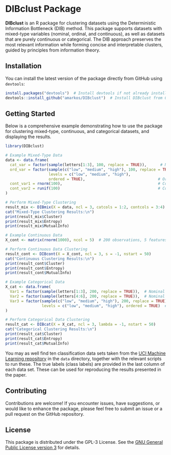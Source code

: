 # DIBclust Package

**DIBclust** is an R package for clustering datasets using the Deterministic Information Bottleneck (DIB) method. This package supports datasets with mixed-type variables (nominal, ordinal, and continuous), as well as datasets that are purely continuous or categorical. The DIB approach preserves the most relevant information while forming concise and interpretable clusters, guided by principles from information theory.
<!-- , as introduced in [Costa, Papatsouma, and Markos (2024)](https://arxiv.org/abs/2407.03389) -->
## Installation

You can install the latest version of the package directly from GitHub using `devtools`:

```r
install.packages("devtools")  # Install devtools if not already installed
devtools::install_github("amarkos/DIBclust")  # Install DIBclust from GitHub
```

## Getting Started
Below is a comprehensive example demonstrating how to use the package for clustering mixed-type, continuous, and categorical datasets, and displaying the results.

```r
library(DIBclust)

# Example Mixed-Type Data
data <- data.frame(
  cat_var = factor(sample(letters[1:3], 100, replace = TRUE)),      # Nominal categorical variable
  ord_var = factor(sample(c("low", "medium", "high"), 100, replace = TRUE),
                   levels = c("low", "medium", "high"),
                   ordered = TRUE),                                # Ordinal variable
  cont_var1 = rnorm(100),                                          # Continuous variable 1
  cont_var2 = runif(100)                                           # Continuous variable 2
)

# Perform Mixed-Type Clustering
result_mix <- DIBmix(X = data, ncl = 3, catcols = 1:2, contcols = 3:4)
cat("Mixed-Type Clustering Results:\n")
print(result_mix$Cluster)
print(result_mix$Entropy)
print(result_mix$MutualInfo)

# Example Continuous Data
X_cont <- matrix(rnorm(1000), ncol = 5)  # 200 observations, 5 features

# Perform Continuous Data Clustering
result_cont <- DIBcont(X = X_cont, ncl = 3, s = -1, nstart = 50)
cat("Continuous Clustering Results:\n")
print(result_cont$Cluster)
print(result_cont$Entropy)
print(result_cont$MutualInfo)

# Example Categorical Data
X_cat <- data.frame(
  Var1 = factor(sample(letters[1:3], 200, replace = TRUE)),  # Nominal variable
  Var2 = factor(sample(letters[4:6], 200, replace = TRUE)),  # Nominal variable
  Var3 = factor(sample(c("low", "medium", "high"), 200, replace = TRUE),
                levels = c("low", "medium", "high"), ordered = TRUE)  # Ordinal variable
)

# Perform Categorical Data Clustering
result_cat <- DIBcat(X = X_cat, ncl = 3, lambda = -1, nstart = 50)
cat("Categorical Clustering Results:\n")
print(result_cat$Cluster)
print(result_cat$Entropy)
print(result_cat$MutualInfo)
```

You may as well find ten classification data sets taken from the [UCI Machine Learning repository](https://archive.ics.uci.edu/) in the `data` directory, together with the relevant scripts to run these. The true labels (class labels) are provided in the last column of each data set. These can be used for reproducing the results presented in the paper.

## Contributing
Contributions are welcome! If you encounter issues, have suggestions, or would like to enhance the package, please feel free to submit an issue or a pull request on the GitHub repository.

## License
This package is distributed under the GPL-3 License. See the [GNU General Public License version 3](https://www.gnu.org/licenses/gpl-3.0.html) for details.

